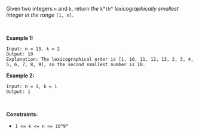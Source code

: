 Given two integers `n` and `k`, return *the* `k`^`th`^
*lexicographically smallest integer in the range* `[1, n]`.

 

**Example 1:**

    Input: n = 13, k = 2
    Output: 10
    Explanation: The lexicographical order is [1, 10, 11, 12, 13, 2, 3, 4, 5, 6, 7, 8, 9], so the second smallest number is 10.

**Example 2:**

    Input: n = 1, k = 1
    Output: 1

 

**Constraints:**

-   `1 <= k <= n <= 10`^`9`^
